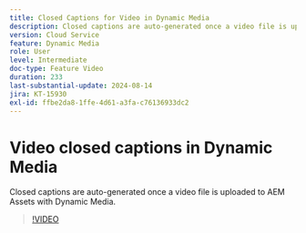 ```yaml
---
title: Closed Captions for Video in Dynamic Media
description: Closed captions are auto-generated once a video file is uploaded to Dynamic Media.
version: Cloud Service
feature: Dynamic Media
role: User
level: Intermediate
doc-type: Feature Video
duration: 233
last-substantial-update: 2024-08-14
jira: KT-15930
exl-id: ffbe2da8-1ffe-4d61-a3fa-c76136933dc2
---
```

# Video closed captions in Dynamic Media

Closed captions are auto-generated once a video file is uploaded to AEM Assets with Dynamic Media.

>[!VIDEO](https://video.tv.adobe.com/v/3432627/?learn=on)
